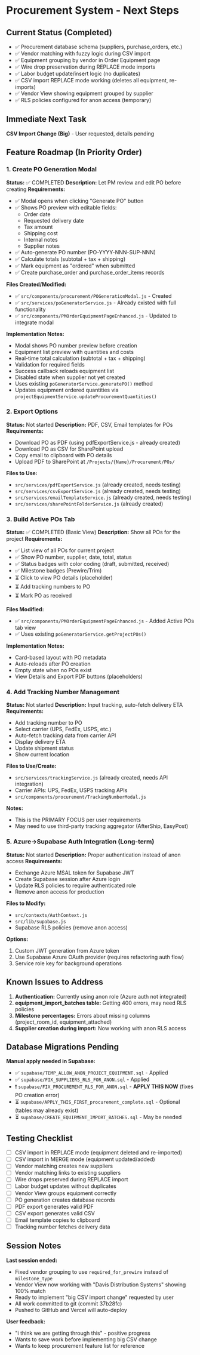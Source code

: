 # Procurement System - Next Steps

## Current Status (Completed)
- ✅ Procurement database schema (suppliers, purchase_orders, etc.)
- ✅ Vendor matching with fuzzy logic during CSV import
- ✅ Equipment grouping by vendor in Order Equipment page
- ✅ Wire drop preservation during REPLACE mode imports
- ✅ Labor budget update/insert logic (no duplicates)
- ✅ CSV import REPLACE mode working (deletes all equipment, re-imports)
- ✅ Vendor View showing equipment grouped by supplier
- ✅ RLS policies configured for anon access (temporary)

## Immediate Next Task
**CSV Import Change (Big)** - User requested, details pending

## Feature Roadmap (In Priority Order)

### 1. Create PO Generation Modal
**Status:** ✅ COMPLETED
**Description:** Let PM review and edit PO before creating
**Requirements:**
- ✅ Modal opens when clicking "Generate PO" button
- ✅ Shows PO preview with editable fields:
  - Order date
  - Requested delivery date
  - Tax amount
  - Shipping cost
  - Internal notes
  - Supplier notes
- ✅ Auto-generate PO number (PO-YYYY-NNN-SUP-NNN)
- ✅ Calculate totals (subtotal + tax + shipping)
- ✅ Mark equipment as "ordered" when submitted
- ✅ Create purchase_order and purchase_order_items records

**Files Created/Modified:**
- ✅ `src/components/procurement/POGenerationModal.js` - Created
- ✅ `src/services/poGeneratorService.js` - Already existed with full functionality
- ✅ `src/components/PMOrderEquipmentPageEnhanced.js` - Updated to integrate modal

**Implementation Notes:**
- Modal shows PO number preview before creation
- Equipment list preview with quantities and costs
- Real-time total calculation (subtotal + tax + shipping)
- Validation for required fields
- Success callback reloads equipment list
- Disabled state when supplier not yet created
- Uses existing `poGeneratorService.generatePO()` method
- Updates equipment ordered quantities via `projectEquipmentService.updateProcurementQuantities()`

### 2. Export Options
**Status:** Not started
**Description:** PDF, CSV, Email templates for POs
**Requirements:**
- Download PO as PDF (using pdfExportService.js - already created)
- Download PO as CSV for SharePoint upload
- Copy email to clipboard with PO details
- Upload PDF to SharePoint at `/Projects/{Name}/Procurement/POs/`

**Files to Use:**
- `src/services/pdfExportService.js` (already created, needs testing)
- `src/services/csvExportService.js` (already created, needs testing)
- `src/services/emailTemplateService.js` (already created, needs testing)
- `src/services/sharePointFolderService.js` (already created)

### 3. Build Active POs Tab
**Status:** ✅ COMPLETED (Basic View)
**Description:** Show all POs for the project
**Requirements:**
- ✅ List view of all POs for current project
- ✅ Show PO number, supplier, date, total, status
- ✅ Status badges with color coding (draft, submitted, received)
- ✅ Milestone badges (Prewire/Trim)
- ⏳ Click to view PO details (placeholder)
- ⏳ Add tracking numbers to PO
- ⏳ Mark PO as received

**Files Modified:**
- ✅ `src/components/PMOrderEquipmentPageEnhanced.js` - Added Active POs tab view
- ✅ Uses existing `poGeneratorService.getProjectPOs()`

**Implementation Notes:**
- Card-based layout with PO metadata
- Auto-reloads after PO creation
- Empty state when no POs exist
- View Details and Export PDF buttons (placeholders)

### 4. Add Tracking Number Management
**Status:** Not started
**Description:** Input tracking, auto-fetch delivery ETA
**Requirements:**
- Add tracking number to PO
- Select carrier (UPS, FedEx, USPS, etc.)
- Auto-fetch tracking data from carrier API
- Display delivery ETA
- Update shipment status
- Show current location

**Files to Use/Create:**
- `src/services/trackingService.js` (already created, needs API integration)
- Carrier APIs: UPS, FedEx, USPS tracking APIs
- `src/components/procurement/TrackingNumberModal.js`

**Notes:**
- This is the PRIMARY FOCUS per user requirements
- May need to use third-party tracking aggregator (AfterShip, EasyPost)

### 5. Azure→Supabase Auth Integration (Long-term)
**Status:** Not started
**Description:** Proper authentication instead of anon access
**Requirements:**
- Exchange Azure MSAL token for Supabase JWT
- Create Supabase session after Azure login
- Update RLS policies to require authenticated role
- Remove anon access for production

**Files to Modify:**
- `src/contexts/AuthContext.js`
- `src/lib/supabase.js`
- Supabase RLS policies (remove anon access)

**Options:**
1. Custom JWT generation from Azure token
2. Use Supabase Azure OAuth provider (requires refactoring auth flow)
3. Service role key for background operations

## Known Issues to Address

1. **Authentication:** Currently using anon role (Azure auth not integrated)
2. **equipment_import_batches table:** Getting 400 errors, may need RLS policies
3. **Milestone percentages:** Errors about missing columns (project_room_id, equipment_attached)
4. **Supplier creation during import:** Now working with anon RLS access

## Database Migrations Pending

**Manual apply needed in Supabase:**
- ✅ `supabase/TEMP_ALLOW_ANON_PROJECT_EQUIPMENT.sql` - Applied
- ✅ `supabase/FIX_SUPPLIERS_RLS_FOR_ANON.sql` - Applied
- ❗ `supabase/FIX_PROCUREMENT_RLS_FOR_ANON.sql` - **APPLY THIS NOW** (fixes PO creation error)
- ⏳ `supabase/APPLY_THIS_FIRST_procurement_complete.sql` - Optional (tables may already exist)
- ⏳ `supabase/CREATE_EQUIPMENT_IMPORT_BATCHES.sql` - May be needed

## Testing Checklist

- [ ] CSV import in REPLACE mode (equipment deleted and re-imported)
- [ ] CSV import in MERGE mode (equipment updated/added)
- [ ] Vendor matching creates new suppliers
- [ ] Vendor matching links to existing suppliers
- [ ] Wire drops preserved during REPLACE import
- [ ] Labor budget updates without duplicates
- [ ] Vendor View groups equipment correctly
- [ ] PO generation creates database records
- [ ] PDF export generates valid PDF
- [ ] CSV export generates valid CSV
- [ ] Email template copies to clipboard
- [ ] Tracking number fetches delivery data

## Session Notes

**Last session ended:**
- Fixed vendor grouping to use `required_for_prewire` instead of `milestone_type`
- Vendor View now working with "Davis Distribution Systems" showing 100% match
- Ready to implement "big CSV import change" requested by user
- All work committed to git (commit 37b28fc)
- Pushed to GitHub and Vercel will auto-deploy

**User feedback:**
- "i think we are getting through this" - positive progress
- Wants to save work before implementing big CSV change
- Wants to keep procurement feature list for reference
